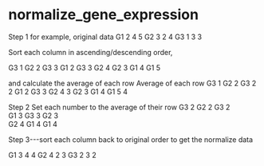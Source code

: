 # normalize_gene_expression
Step 1 
for example, original data
G1       2         4     5
G2       3         2     4
G3       1         3     3

Sort each column in ascending/descending order, 
                         
G3      1       G2     2        G3     3
G1      2       G3     3        G2     4 
G2      3       G1     4        G1     5

and calculate the average of each row
                                                               Average of each row
G3      1       G2     2        G3     2                     2
G1      2       G3     3        G2     4                     3
G2      3       G1     4        G1     5                     4


Step 2
Set each number to the average of their row
G3      2       G2     2          G3     2                     
G1      3       G3     3          G2     3                     
G2      4       G1     4          G1     4                      

Step 3---sort each column back to original order to get the normalize data

G1       3         4      4
G2       4         2      3
G3       2         3      2
